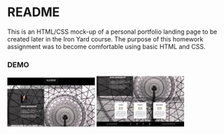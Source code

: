 # README

This is an HTML/CSS mock-up of a personal portfolio landing page to be created later in the Iron Yard course. The purpose of this homework assignment was to become comfortable using basic HTML and CSS.

### DEMO

<img src="https://raw.githubusercontent.com/devalexer/Portfolio/master/media/HomeTop.PNG" width="200">

<img src="https://raw.githubusercontent.com/devalexer/Portfolio/master/media/HomeBottom.PNG" width="200">
